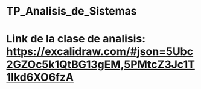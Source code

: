 # TP_Analisis_de_Sistemas
# Link de la clase de analisis: https://excalidraw.com/#json=5Ubc2GZOc5k1QtBG13gEM,5PMtcZ3Jc1T1Ikd6XO6fzA
